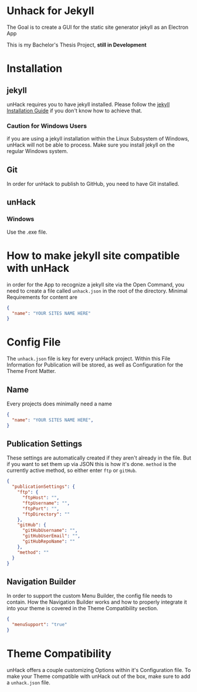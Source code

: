# Unhack for Jekyll

The Goal is to create a GUI for the static site generator jekyll as an Electron App

This is my Bachelor's Thesis Project, **still in Development**

# Installation
## jekyll
unHack requires you to have jekyll installed.
Please follow the [jekyll Installation Guide](https://jekyllrb.com/docs/installation/) if you don't know how to achieve that.

### Caution for Windows Users
if you are using a jekyll installation within the Linux Subsystem of Windows, unHack will not be able to process. Make sure you install jekyll on the regular Windows system.

## Git
In order for unHack to publish to GitHub, you need to have Git installed.

## unHack
### Windows
Use the .exe file.


# How to make jekyll site compatible with unHack
in order for the App to recognize a jekyll site via the Open Command, you need to create a file called `unhack.json` in the root of the directory.
Minimal Requirements for content are

```json
{
  "name": "YOUR SITES NAME HERE"
}
```

# Config File
The `unhack.json` file is key for every unHack project. Within this File Information for Publication will be stored, as well as Configuration for the Theme Front Matter.

## Name
Every projects does minimally need a name

```json
{
  "name": "YOUR SITES NAME HERE",
}
```

## Publication Settings
These settings are automatically created if they aren't already in the file. But if you want to set them up via JSON this is how it's done.
`method` is the currently active method, so either enter `ftp` or `gitHub`.

```json
{
  "publicationSettings": {
    "ftp": {
      "ftpHost": "",
      "ftpUsername": "",
      "ftpPort": "",
      "ftpDirectory": ""
    },
    "gitHub": {
      "gitHubUsername": "",
      "gitHubUserEmail": "",
      "gitHubRepoName": ""
    },
    "method": ""
  }
}
```

## Navigation Builder
In order to support the custom Menu Builder, the config file needs to contain.
How the Navigation Builder works and how to properly integrate it into your theme is covered in the Theme Compatibility section.

```json
{
  "menuSupport": "true"
}
```

# Theme Compatibility
unHack offers a couple customizing Options within it's Configuration file. To make your Theme compatible with unHack out of the box, make sure to add a `unhack.json` file.
